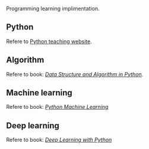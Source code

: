 Programming learning implimentation.

## Python
Refere to [Python teaching website](http://www.liaoxuefeng.com/wiki).

## Algorithm
Refere to book: [*Data Structure and Algorithm in Python*](https://g.co/kgs/J97ZDZ).

## Machine learning
Refere to book: [*Python Machine Learning*](https://g.co/kgs/NW9hbN)

## Deep learning
Refere to book: [*Deep Learning with Python*](https://g.co/kgs/t2kRff)
